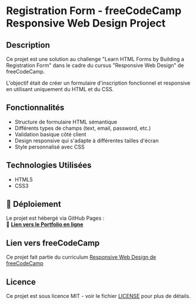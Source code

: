 # Registration Form - freeCodeCamp Responsive Web Design Project



## Description

Ce projet est une solution au challenge "Learn HTML Forms by Building a Registration Form" dans le cadre du cursus "Responsive Web Design" de freeCodeCamp. 

L'objectif était de créer un formulaire d'inscription fonctionnel et responsive en utilisant uniquement du HTML et du CSS.

## Fonctionnalités

- Structure de formulaire HTML sémantique
- Différents types de champs (text, email, password, etc.)
- Validation basique côté client
- Design responsive qui s'adapte à différentes tailles d'écran
- Style personnalisé avec CSS

## Technologies Utilisées

- HTML5
- CSS3
## 🚀 Déploiement  
Le projet est hébergé via GitHub Pages :  
🔗 **[Lien vers le Portfolio en ligne](https://calypsohebrard.github.io/fcc-surveyform/)**  

## Lien vers freeCodeCamp

Ce projet fait partie du curriculum [Responsive Web Design de freeCodeCamp](https://www.freecodecamp.org/learn/2022/responsive-web-design/#learn-html-forms-by-building-a-registration-form)

## Licence

Ce projet est sous licence MIT - voir le fichier [LICENSE](LICENSE) pour plus de détails.
